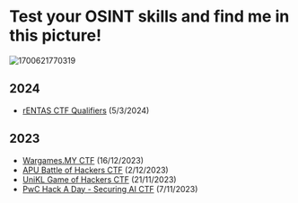 # Test your OSINT skills and find me in this picture!
![1700621770319](https://github.com/warlocksmurf/ctf-writeups/assets/121353711/d31c0432-b3af-4a31-a503-d508cad49b74)

## 2024
* [rENTAS CTF Qualifiers](https://github.com/warlocksmurf/ctf-writeups/blob/main/wgmy2023) (5/3/2024)

## 2023
* [Wargames.MY CTF](https://github.com/warlocksmurf/ctf-writeups/blob/main/wgmy2023) (16/12/2023)
* [APU Battle of Hackers CTF](https://github.com/warlocksmurf/ctf-writeups/blob/main/boh2023) (2/12/2023)
* [UniKL Game of Hackers CTF](https://github.com/warlocksmurf/ctf-writeups/blob/main/goh2023) (21/11/2023)
* [PwC Hack A Day - Securing AI CTF](https://github.com/warlocksmurf/ctf-writeups/blob/main/hackaday2023) (7/11/2023)
